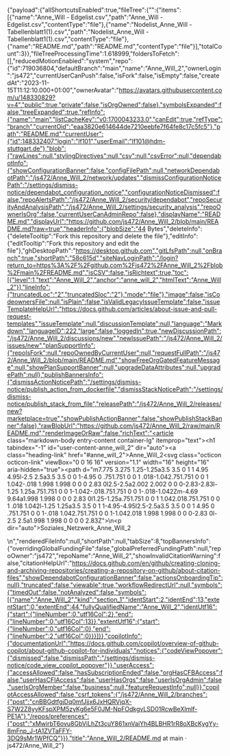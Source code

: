 {"payload":{"allShortcutsEnabled":true,"fileTree":{"":{"items":[{"name":"Anne_Will - Edgelist.csv","path":"Anne_Will - Edgelist.csv","contentType":"file"},{"name":"Nodelist_Anne_Will - Tabellenblatt1(1).csv","path":"Nodelist_Anne_Will - Tabellenblatt1(1).csv","contentType":"file"},{"name":"README.md","path":"README.md","contentType":"file"}],"totalCount":3}},"fileTreeProcessingTime":1.618999,"foldersToFetch":[],"reducedMotionEnabled":"system","repo":{"id":719036804,"defaultBranch":"main","name":"Anne_Will_2","ownerLogin":"js472","currentUserCanPush":false,"isFork":false,"isEmpty":false,"createdAt":"2023-11-15T11:12:10.000+01:00","ownerAvatar":"https://avatars.githubusercontent.com/u/148330829?v=4","public":true,"private":false,"isOrgOwned":false},"symbolsExpanded":false,"treeExpanded":true,"refInfo":{"name":"main","listCacheKey":"v0:1700043233.0","canEdit":true,"refType":"branch","currentOid":"eaa3820e614644de7210eebfe7f64fe8c17c5fc5"},"path":"README.md","currentUser":{"id":148332407,"login":"lf101","userEmail":"lf101@hdm-stuttgart.de"},"blob":{"rawLines":null,"stylingDirectives":null,"csv":null,"csvError":null,"dependabotInfo":{"showConfigurationBanner":false,"configFilePath":null,"networkDependabotPath":"/js472/Anne_Will_2/network/updates","dismissConfigurationNoticePath":"/settings/dismiss-notice/dependabot_configuration_notice","configurationNoticeDismissed":false,"repoAlertsPath":"/js472/Anne_Will_2/security/dependabot","repoSecurityAndAnalysisPath":"/js472/Anne_Will_2/settings/security_analysis","repoOwnerIsOrg":false,"currentUserCanAdminRepo":false},"displayName":"README.md","displayUrl":"https://github.com/js472/Anne_Will_2/blob/main/README.md?raw=true","headerInfo":{"blobSize":"44 Bytes","deleteInfo":{"deleteTooltip":"Fork this repository and delete the file"},"editInfo":{"editTooltip":"Fork this repository and edit the file"},"ghDesktopPath":"https://desktop.github.com","gitLfsPath":null,"onBranch":true,"shortPath":"58c615d","siteNavLoginPath":"/login?return_to=https%3A%2F%2Fgithub.com%2Fjs472%2FAnne_Will_2%2Fblob%2Fmain%2FREADME.md","isCSV":false,"isRichtext":true,"toc":[{"level":1,"text":"Anne_Will_2","anchor":"anne_will_2","htmlText":"Anne_Will_2"}],"lineInfo":{"truncatedLoc":"2","truncatedSloc":"2"},"mode":"file"},"image":false,"isCodeownersFile":null,"isPlain":false,"isValidLegacyIssueTemplate":false,"issueTemplateHelpUrl":"https://docs.github.com/articles/about-issue-and-pull-request-templates","issueTemplate":null,"discussionTemplate":null,"language":"Markdown","languageID":222,"large":false,"loggedIn":true,"newDiscussionPath":"/js472/Anne_Will_2/discussions/new","newIssuePath":"/js472/Anne_Will_2/issues/new","planSupportInfo":{"repoIsFork":null,"repoOwnedByCurrentUser":null,"requestFullPath":"/js472/Anne_Will_2/blob/main/README.md","showFreeOrgGatedFeatureMessage":null,"showPlanSupportBanner":null,"upgradeDataAttributes":null,"upgradePath":null},"publishBannersInfo":{"dismissActionNoticePath":"/settings/dismiss-notice/publish_action_from_dockerfile","dismissStackNoticePath":"/settings/dismiss-notice/publish_stack_from_file","releasePath":"/js472/Anne_Will_2/releases/new?marketplace=true","showPublishActionBanner":false,"showPublishStackBanner":false},"rawBlobUrl":"https://github.com/js472/Anne_Will_2/raw/main/README.md","renderImageOrRaw":false,"richText":"<article class=\"markdown-body entry-content container-lg\" itemprop=\"text\"><h1 tabindex=\"-1\" id=\"user-content-anne_will_2\" dir=\"auto\"><a class=\"heading-link\" href=\"#anne_will_2\">Anne_Will_2<svg class=\"octicon octicon-link\" viewBox=\"0 0 16 16\" version=\"1.1\" width=\"16\" height=\"16\" aria-hidden=\"true\"><path d=\"m7.775 3.275 1.25-1.25a3.5 3.5 0 1 1 4.95 4.95l-2.5 2.5a3.5 3.5 0 0 1-4.95 0 .751.751 0 0 1 .018-1.042.751.751 0 0 1 1.042-.018 1.998 1.998 0 0 0 2.83 0l2.5-2.5a2.002 2.002 0 0 0-2.83-2.83l-1.25 1.25a.751.751 0 0 1-1.042-.018.751.751 0 0 1-.018-1.042Zm-4.69 9.64a1.998 1.998 0 0 0 2.83 0l1.25-1.25a.751.751 0 0 1 1.042.018.751.751 0 0 1 .018 1.042l-1.25 1.25a3.5 3.5 0 1 1-4.95-4.95l2.5-2.5a3.5 3.5 0 0 1 4.95 0 .751.751 0 0 1-.018 1.042.751.751 0 0 1-1.042.018 1.998 1.998 0 0 0-2.83 0l-2.5 2.5a1.998 1.998 0 0 0 0 2.83Z\"></path></svg></a></h1>\n<p dir=\"auto\">Soziales_Netzwerk_Anne_Will_2</p>\n</article>","renderedFileInfo":null,"shortPath":null,"tabSize":8,"topBannersInfo":{"overridingGlobalFundingFile":false,"globalPreferredFundingPath":null,"repoOwner":"js472","repoName":"Anne_Will_2","showInvalidCitationWarning":false,"citationHelpUrl":"https://docs.github.com/en/github/creating-cloning-and-archiving-repositories/creating-a-repository-on-github/about-citation-files","showDependabotConfigurationBanner":false,"actionsOnboardingTip":null},"truncated":false,"viewable":true,"workflowRedirectUrl":null,"symbols":{"timedOut":false,"notAnalyzed":false,"symbols":[{"name":"Anne_Will_2","kind":"section_1","identStart":2,"identEnd":13,"extentStart":0,"extentEnd":44,"fullyQualifiedName":"Anne_Will_2","identUtf16":{"start":{"lineNumber":0,"utf16Col":2},"end":{"lineNumber":0,"utf16Col":13}},"extentUtf16":{"start":{"lineNumber":0,"utf16Col":0},"end":{"lineNumber":2,"utf16Col":0}}}]}},"copilotInfo":{"documentationUrl":"https://docs.github.com/copilot/overview-of-github-copilot/about-github-copilot-for-individuals","notices":{"codeViewPopover":{"dismissed":false,"dismissPath":"/settings/dismiss-notice/code_view_copilot_popover"}},"userAccess":{"accessAllowed":false,"hasSubscriptionEnded":false,"orgHasCFBAccess":false,"userHasCFIAccess":false,"userHasOrgs":false,"userIsOrgAdmin":false,"userIsOrgMember":false,"business":null,"featureRequestInfo":null}},"copilotAccessAllowed":false,"csrf_tokens":{"/js472/Anne_Will_2/branches":{"post":"cnBBGdtfgjDq0mfJjjx6JxHQRVjqX-S7W2Z8yyKFspXPM5zyKg6e5F0JM-NpFOdkgvLSD01RcwBeXlmlf-PE1A"},"/repos/preferences":{"post":"xMwirbT6ovu8GbViLhZt3cuY861xnVaiYh4BLBHR1rR8oXBcKygYy-8mFnp_J-tA1ZVTaFFY-3DQ9sMr1WPfCQ"}}},"title":"Anne_Will_2/README.md at main · js472/Anne_Will_2"}
